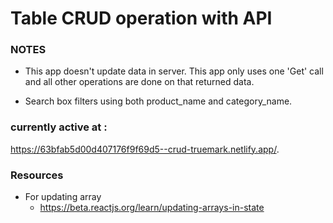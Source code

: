 # Table CRUD operation with API

### NOTES

- This app doesn't update data in server. This app only uses one 'Get' call and all other operations are done on that returned data.

- Search box filters using both product_name and category_name.

### currently active at :

https://63bfab5d00d407176f9f69d5--crud-truemark.netlify.app/.

### Resources

- For updating array
  - https://beta.reactjs.org/learn/updating-arrays-in-state
